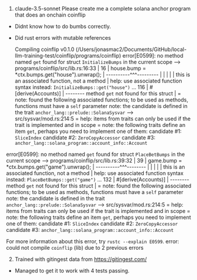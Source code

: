 

1. claude-3.5-sonnet 
Please create me a complete solana anchor program that does an onchain coinflip

- Didnt know how to do bumbs correctly. 
- Did rust errors with mutable references 

   Compiling coinflip v0.1.0 (/Users/jonasmac2/Documents/GitHub/local-llm-training-test/coinflip/programs/coinflip)
error[E0599]: no method named `get` found for struct `InitializeBumps` in the current scope
   --> programs/coinflip/src/lib.rs:16:33
    |
16  |         house.bump = *ctx.bumps.get("house").unwrap();
    |                       ----------^^^---------
    |                       |         |
    |                       |         this is an associated function, not a method
    |                       help: use associated function syntax instead: `InitializeBumps::get("house")`
...
116 | #[derive(Accounts)]
    |          -------- method `get` not found for this struct
    |
    = note: found the following associated functions; to be used as methods, functions must have a `self` parameter
note: the candidate is defined in the trait `anchor_lang::prelude::SolanaSysvar`
   --> src/sysvar/mod.rs:214:5
    = help: items from traits can only be used if the trait is implemented and in scope
    = note: the following traits define an item `get`, perhaps you need to implement one of them:
            candidate #1: `SliceIndex`
            candidate #2: `ZeroCopyAccessor`
            candidate #3: `anchor_lang::solana_program::account_info::Account`

error[E0599]: no method named `get` found for struct `PlaceBetBumps` in the current scope
   --> programs/coinflip/src/lib.rs:39:32
    |
39  |         game.bump = *ctx.bumps.get("game").unwrap();
    |                      ----------^^^--------
    |                      |         |
    |                      |         this is an associated function, not a method
    |                      help: use associated function syntax instead: `PlaceBetBumps::get("game")`
...
132 | #[derive(Accounts)]
    |          -------- method `get` not found for this struct
    |
    = note: found the following associated functions; to be used as methods, functions must have a `self` parameter
note: the candidate is defined in the trait `anchor_lang::prelude::SolanaSysvar`
   --> src/sysvar/mod.rs:214:5
    = help: items from traits can only be used if the trait is implemented and in scope
    = note: the following traits define an item `get`, perhaps you need to implement one of them:
            candidate #1: `SliceIndex`
            candidate #2: `ZeroCopyAccessor`
            candidate #3: `anchor_lang::solana_program::account_info::Account`

For more information about this error, try `rustc --explain E0599`.
error: could not compile `coinflip` (lib) due to 2 previous errors

2. Trained with gitingest data from https://gitingest.com/ 

- Managed to get it to work with 4 tests passing. 